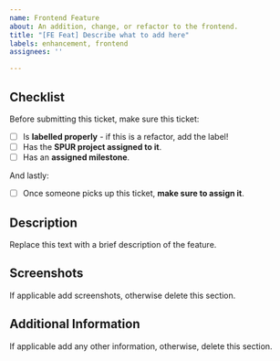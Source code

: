 ```yaml
---
name: Frontend Feature
about: An addition, change, or refactor to the frontend.
title: "[FE Feat] Describe what to add here"
labels: enhancement, frontend
assignees: ''

---
```


## Checklist
Before submitting this ticket, make sure this ticket:
- [ ] Is **labelled properly** - if this is a refactor, add the label!
- [ ] Has the **SPUR project assigned to it**.
- [ ] Has an **assigned milestone**.

And lastly:
- [ ] Once someone picks up this ticket, **make sure to assign it**.

## Description
Replace this text with a brief description of the feature.

## Screenshots
If applicable add screenshots, otherwise delete this section.

## Additional Information
If applicable add any other information, otherwise, delete this section.
